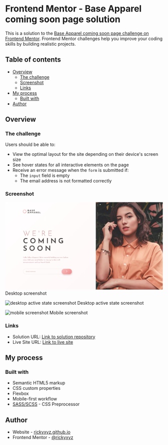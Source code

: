 # Frontend Mentor - Base Apparel coming soon page solution

This is a solution to the [Base Apparel coming soon page challenge on Frontend Mentor](https://www.frontendmentor.io/challenges/base-apparel-coming-soon-page-5d46b47f8db8a7063f9331a0). Frontend Mentor challenges help you improve your coding skills by building realistic projects.

## Table of contents

- [Overview](#overview)
  - [The challenge](#the-challenge)
  - [Screenshot](#screenshot)
  - [Links](#links)
- [My process](#my-process)
  - [Built with](#built-with)
- [Author](#author)

## Overview

### The challenge

Users should be able to:

- View the optimal layout for the site depending on their device's screen size
- See hover states for all interactive elements on the page
- Receive an error message when the `form` is submitted if:
  - The `input` field is empty
  - The email address is not formatted correctly

### Screenshot

![desktop screenshot](./screenshots/base-apparel-coming-soon-page-desktop.png)
Desktop screenshot

![desktop active state screenshot](./screenshots/base-apparel-coming-soon-page-desktop-active.png.png)
Desktop active state screenshot

![mobile screenshot](./screenshots/base-apparel-coming-soon-page-mobile.png.png)
Mobile screenshot

### Links

- Solution URL: [Link to solution repository](https://github.com/rickyxyz/frontendmentor-projects/tree/main/base-apparel-coming-soon-master)
- Live Site URL: [Link to live site](https://rickyxyz.github.io/frontendmentor-projects/base-apparel-coming-soon-master/index.html)

## My process

### Built with

- Semantic HTML5 markup
- CSS custom properties
- Flexbox
- Mobile-first workflow
- [SASS/SCSS](https://sass-lang.com/) - CSS Preprocessor

## Author

- Website - [rickyxyz.github.io](https://www.rickyxyz.github.io)
- Frontend Mentor - [@rickyxyz](https://www.frontendmentor.io/profile/rickyxyz)
